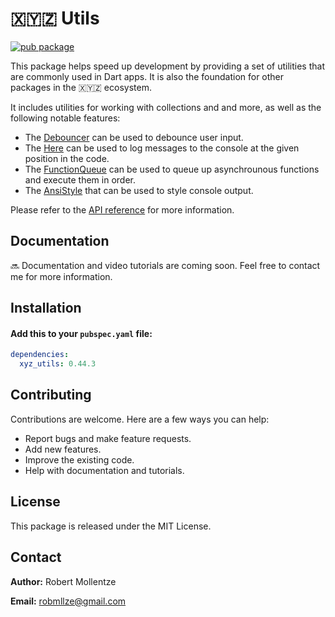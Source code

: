 # 🇽🇾🇿 Utils

[![pub package](https://img.shields.io/pub/v/xyz_utils.svg)](https://pub.dev/packages/xyz_utils)

This package helps speed up development by providing a set of utilities that are commonly used in Dart apps. It is also the foundation for other packages in the 🇽🇾🇿 ecosystem.

It includes utilities for working with collections and and more, as well as the following notable features:

- The [Debouncer](https://pub.dev/documentation/xyz_utils/0.44.3/xyz_utils/Debouncer-class.html) can be used to debounce user input.
- The [Here](https://pub.dev/documentation/xyz_utils/0.44.3/xyz_utils/Here-class.html) can be used to log messages to the console at the given position in the code.
- The [FunctionQueue](https://pub.dev/documentation/xyz_utils/0.44.3/xyz_utils/FunctionQueue-class.html) can be used to queue up asynchrounous functions and execute them in order.
- The [AnsiStyle](https://pub.dev/documentation/xyz_utils/0.44.3/xyz_utils/AnsiStyle-class.html) that can be used to style console output.

Please refer to the [API reference](https://pub.dev/documentation/xyz_utils/0.44.3/web_friendly/web_friendly-library.html) for more information.

## Documentation

🔜 Documentation and video tutorials are coming soon. Feel free to contact me for more information.

## Installation

#### Add this to your `pubspec.yaml` file:

```yaml
dependencies:
  xyz_utils: 0.44.3
```
## Contributing

Contributions are welcome. Here are a few ways you can help:

- Report bugs and make feature requests.
- Add new features.
- Improve the existing code.
- Help with documentation and tutorials.

## License

This package is released under the MIT License.

## Contact

**Author:** Robert Mollentze

**Email:** robmllze@gmail.com